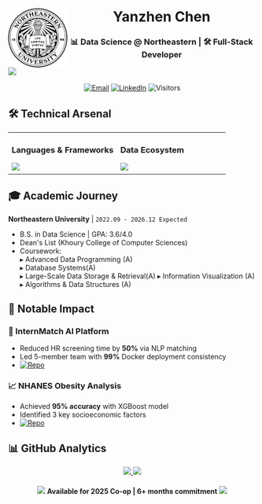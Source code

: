 <!-- 页眉与校徽 -->
<div align="center">
  <img src="https://raw.githubusercontent.com/jasonchen1001/jasonchen1001/main/neu_seal.svg" width="120" align="left" alt="NEU Seal">
  <h1 align="center">Yanzhen Chen</h1>
  <h3 align="center">📊 Data Science @ Northeastern | 🛠️ Full-Stack Developer</h3>
</div>

<!-- 动态分隔线 -->
<img src="https://user-images.githubusercontent.com/73097560/115834477-dbab4500-a447-11eb-908a-139a6edaec5c.gif">

<!-- 核心信息栏 -->
<div align="center">
  
  [![Email](https://img.shields.io/badge/-yizhouchen68%40gmail.com-30B980?logo=gmail&style=flat)](mailto:yizhouchen68@gmail.com)
  [![LinkedIn](https://img.shields.io/badge/-Yanzhen_Chen-0A66C2?logo=linkedin)](https://linkedin.com/in/yanzhen-chen-97557a343)
  ![Visitors](https://komarev.com/ghpvc/?username=jasonchen1001&color=30B980&style=flat)

</div>

<!-- 技术栈 -->
## 🛠️ Technical Arsenal
<table>
  <tr>
    <td width="50%">
      <h3>Languages & Frameworks</h3>
      <img src="https://skillicons.dev/icons?i=python,java,js,flask,react,nodejs">
    </td>
    <td width="50%">
      <h3>Data Ecosystem</h3>
      <img src="https://skillicons.dev/icons?i=mysql,mongodb,postgres,aws,docker,tableau">
    </td>
  </tr>
</table>

<!-- 教育经历 -->
## 🎓 Academic Journey
**Northeastern University** | `2022.09 - 2026.12 Expected`  
- B.S. in Data Science | GPA: 3.6/4.0  
- Dean's List (Khoury College of Computer Sciences)  
- Coursework:  
  ▸ Advanced Data Programming (A)  
  ▸ Database Systems(A)  
  ▸ Large-Scale Data Storage & Retrieval(A)
  ▸ Information Visualization (A)
  ▸ Algorithms & Data Structures (A)

<!-- 项目亮点 -->
## 🚀 Notable Impact
### 🤖 InternMatch AI Platform
- Reduced HR screening time by **50%** via NLP matching
- Led 5-member team with **99%** Docker deployment consistency
- [![Repo](https://img.shields.io/badge/GitHub-源码-3C78A9)](https://github.com/jasonchen1001/InternMatch)

### 📈 NHANES Obesity Analysis
- Achieved **95% accuracy** with XGBoost model
- Identified 3 key socioeconomic factors
- [![Repo](https://img.shields.io/badge/GitHub-源码-3C78A9)](https://github.com/jasonchen1001/NHANES-Analysis)

<!-- 统计卡片 -->
## 📊 GitHub Analytics
<div align="center">
  <a href="https://github.com/jasonchen1001">
    <img width="45%" src="https://github-readme-stats.vercel.app/api?username=jasonchen1001&include_all_commits=true&count_private=true&show_icons=true&theme=vue">
    <img width="45%" src="https://github-readme-stats.vercel.app/api/top-langs/?username=jasonchen1001&layout=compact&theme=vue">
  </a>
</div>

<!-- 协作状态 -->
<div align="center" style="margin-top:20px">
  <img src="https://media.giphy.com/media/WUlplcMpOCEmTGBtBW/giphy.gif" width="30">
  <strong>Available for 2025 Co-op | 6+ months commitment</strong>
  <img src="https://media.giphy.com/media/12oufCB0MyZ1Go/giphy.gif" width="30">
</div>

